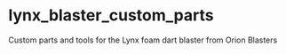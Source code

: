 # lynx_blaster_custom_parts
Custom parts and tools for the Lynx foam dart blaster from Orion Blasters
